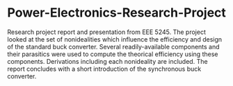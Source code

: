 # Power-Electronics-Research-Project
Research project report and presentation from EEE 5245.
The project looked at the set of nonidealities which influence the efficiency and design of the standard buck converter.
Several readily-available components and their parasitics were used to compute the theorical efficiency using these components.
Derivations including each nonideality are included. The report concludes with a short introduction of the synchronous buck converter.
